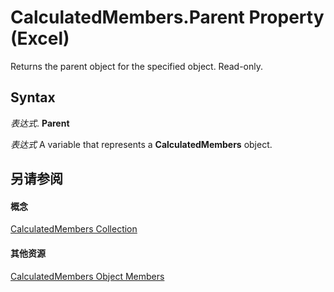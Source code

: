
# CalculatedMembers.Parent Property (Excel)

Returns the parent object for the specified object. Read-only.


## Syntax

 _表达式_. **Parent**

 _表达式_ A variable that represents a **CalculatedMembers** object.


## 另请参阅


#### 概念


[CalculatedMembers Collection](3c664ac6-e2f8-f631-006d-6a16c380641e.md)
#### 其他资源


[CalculatedMembers Object Members](http://msdn.microsoft.com/library/e16137ed-ca60-0ed9-eb7e-b4ab33d1afcb%28Office.15%29.aspx)